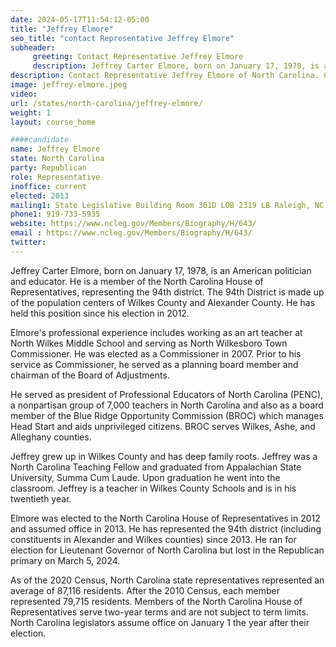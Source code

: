 ```yaml
---
date: 2024-05-17T11:54:12-05:00
title: "Jeffrey Elmore"
seo_title: "contact Representative Jeffrey Elmore"
subheader:
     greeting: Contact Representative Jeffrey Elmore
     description: Jeffrey Carter Elmore, born on January 17, 1978, is an American politician and educator. He is a member of the North Carolina House of Representatives, representing the 94th district. The 94th District is made up of the population centers of Wilkes County and Alexander County.
description: Contact Representative Jeffrey Elmore of North Carolina. Contact information for Jeffrey Elmore includes email address, phone number, and mailing address.
image: jeffrey-elmore.jpeg
video:
url: /states/north-carolina/jeffrey-elmore/
weight: 1
layout: course_home

####candidate
name: Jeffrey Elmore
state: North Carolina
party: Republican
role: Representative
inoffice: current
elected: 2013
mailing1: State Legislative Building Room 301D LOB 2319 LB Raleigh, NC 27601-1096
phone1: 919-733-5935
website: https://www.ncleg.gov/Members/Biography/H/643/
email : https://www.ncleg.gov/Members/Biography/H/643/
twitter: 
---
```

Jeffrey Carter Elmore, born on January 17, 1978, is an American politician and educator. He is a member of the North Carolina House of Representatives, representing the 94th district. The 94th District is made up of the population centers of Wilkes County and Alexander County. He has held this position since his election in 2012.

Elmore's professional experience includes working as an art teacher at North Wilkes Middle School and serving as North Wilkesboro Town Commissioner. He was elected as a Commissioner in 2007. Prior to his service as Commissioner, he served as a planning board member and chairman of the Board of Adjustments.

He served as president of Professional Educators of North Carolina (PENC), a nonpartisan group of 7,000 teachers in North Carolina and also as a board member of the Blue Ridge Opportunity Commission (BROC) which manages Head Start and aids unprivileged citizens. BROC serves Wilkes, Ashe, and Alleghany counties.

Jeffrey grew up in Wilkes County and has deep family roots. Jeffrey was a North Carolina Teaching Fellow and graduated from Appalachian State University, Summa Cum Laude. Upon graduation he went into the classroom. Jeffrey is a teacher in Wilkes County Schools and is in his twentieth year.

Elmore was elected to the North Carolina House of Representatives in 2012 and assumed office in 2013. He has represented the 94th district (including constituents in Alexander and Wilkes counties) since 2013. He ran for election for Lieutenant Governor of North Carolina but lost in the Republican primary on March 5, 2024.

As of the 2020 Census, North Carolina state representatives represented an average of 87,116 residents. After the 2010 Census, each member represented 79,715 residents. Members of the North Carolina House of Representatives serve two-year terms and are not subject to term limits. North Carolina legislators assume office on January 1 the year after their election.

